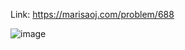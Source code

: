 Link: https://marisaoj.com/problem/688

![image](https://github.com/user-attachments/assets/7ac33a1c-957e-4d74-a945-155070260f04)

